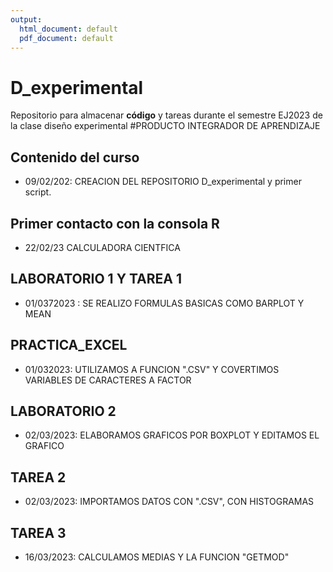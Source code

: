 ```yaml
---
output:
  html_document: default
  pdf_document: default
---
```

# D_experimental
Repositorio para almacenar **código** y tareas durante el semestre EJ2023 de la clase diseño experimental
#PRODUCTO INTEGRADOR DE APRENDIZAJE 

## Contenido del curso 

+ 09/02/202: CREACION DEL REPOSITORIO D_experimental y primer script. 

## Primer contacto con la consola R 
+ 22/02/23 CALCULADORA CIENTFICA 

## LABORATORIO 1 Y TAREA 1 
+ 01/0372023 : SE REALIZO FORMULAS BASICAS COMO BARPLOT Y MEAN 

## PRACTICA_EXCEL 
+ 01/032023: UTILIZAMOS A FUNCION ".CSV" Y COVERTIMOS VARIABLES DE CARACTERES A FACTOR 

## LABORATORIO 2 
+ 02/03/2023: ELABORAMOS GRAFICOS POR BOXPLOT Y EDITAMOS EL GRAFICO 

## TAREA 2 
+ 02/03/2023: IMPORTAMOS DATOS CON ".CSV", CON HISTOGRAMAS 

## TAREA 3 
+ 16/03/2023: CALCULAMOS MEDIAS Y LA FUNCION "GETMOD" 


